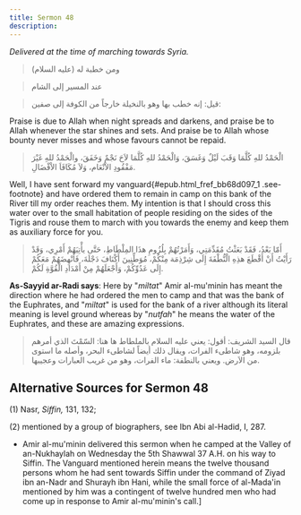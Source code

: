 ```yaml
---
title: Sermon 48
description: 
---
```


*Delivered at the time of marching towards Syria.*

> ومن خطبة له (عليه السلام)

> عند المسير إلى الشام

> قيل: إنه خطب بها وهو بالنخيلة خارجاً من الكوفة إلى صفين:

Praise is due to Allah when night spreads and darkens, and praise be to
Allah whenever the star shines and sets. And praise be to Allah whose
bounty never misses and whose favours cannot be repaid.

> الْحَمْدُ للهِ كُلَّمَا وَقَبَ لَيْلٌ وَغَسَقَ، وَالْحَمْدُ للهِ كُلَّمَا لاَحَ نَجْمٌ وَخَفَقَ، والْحَمْدُ للهِ
> غَيْرَ مَفْقُودِ الاْنْعَام، وَلاَ مُكَافَاَ الاْفْضَالِ.

Well, I have sent forward my
vanguard{#epub.html_fref_bb68d097_1
.see-footnote} and have ordered them to remain in camp on this bank of
the River till my order reaches them. My intention is that I should
cross this water over to the small habitation of people residing on the
sides of the Tigris and rouse them to march with you towards the enemy
and keep them as auxiliary force for you.

> أَمّا بَعْدُ، فَقَدْ بَعَثْتُ مُقَدِّمَتِي، وَأَمَرْتُهُمْ بِلُزُومِ هذَا المِلْطَاطِ، حَتَّى يأْتِيَهُمْ أَمْرِي،
> وَقَدْ رَأَيْتُ أَنْ أَقْطَعَ هذِهِ الْنُّطْفَةَ إِلَى شِرْذِمَة مِنْكُمْ، مُوَطِّنِينَ أَكْنَافَ دَجْلَةَ، فَأُنْهِضَهُمْ
> مَعَكُمْ إِلَى عَدُوِّكُمْ، وَأَجْعَلَهُمْ مِنْ أَمْدَادِ الْقُوَّةِ لَكُمْ.

**As-Sayyid ar-Radi says**: Here by \"*miltat*\" Amir al-mu\'minin has
meant the direction where he had ordered the men to camp and that was
the bank of the Euphrates, and \"*miltat*\" is used for the bank of a
river although its literal meaning is level ground whereas by
\"*nutfah*\" he means the water of the Euphrates, and these are amazing
expressions.

> قال السيد الشريف: أقول: يعني عليه السلام بالملطاط ها هنا: السّمْتَ الذي
> أمرهم بلزومه، وهو شاطىء الفرات، ويقال ذلك أيضاً لشاطىء البحر، وأصله ما
> استوى من الاَرض. ويعني بالنطفة: ماء الفرات، وهو من غريب العبارات
> وعجيبها.

## Alternative Sources for Sermon 48

\(1\) Nasr, *Siffin,* 131, 132;

\(2\) mentioned by a group of biographers, see Ibn Abi al-Hadid, I, 287.

-  Amir al-mu\'minin
    delivered this sermon when he camped at the Valley of an-Nukhaylah
    on Wednesday the 5th Shawwal 37 A.H. on his way to Siffin. The
    Vanguard mentioned herein means the twelve thousand persons whom he
    had sent towards Siffin under the command of Ziyad ibn an-Nadr and
    Shurayh ibn Hani, while the small force of al-Mada\'in mentioned by
    him was a contingent of twelve hundred men who had come up in
    response to Amir al-mu\'minin\'s call.]